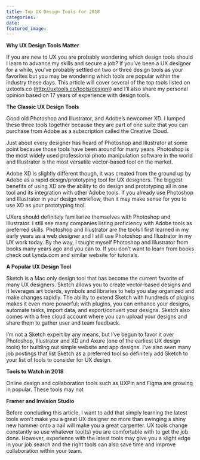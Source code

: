 ```yaml
---
title: Top UX Design Tools for 2018
categories:
date:
featured_image:
---
```


**Why UX Design Tools Matter**

If you are new to UX you are probably wondering which design tools should I learn to advance my skills and secure a job? If you’ve been a UX designer for a while, you’ve probably settled on two or three design tools as your favorites but you may be wondering which tools are popular within the industry these days. This article will cover several of the top tools listed on uxtools.co ([http://uxtools.co/tools/design)](http://uxtools.co/tools/design)) and I’ll also share my personal opinion based on 17 years of experience with design tools.

**The Classic UX Design Tools**

Good old Photoshop and Illustrator, and Adobe’s newcomer XD. I lumped these three tools together because they are part of one suite that you can purchase from Adobe as a subscription called the Creative Cloud.

Just about every designer has heard of Photoshop and Illustrator at some point because those tools have been around for many years. Photoshop is the most widely used professional photo manipulation software in the world and Illustrator is the most versatile vector-based tool on the market.

Adobe XD is slightly different though, it was created from the ground up by Adobe as a rapid design/prototyping tool for UX designers. The biggest benefits of using XD are the ability to do design and prototyping all in one tool and its integration with other Adobe tools. If you already use Photoshop and Illustrator in your design workflow, then it may make sense for you to use XD as your prototyping tool.

UXers should definitely familiarize themselves with Photoshop and Illustrator. I still see many companies listing proficiency with Adobe tools as preferred skills. Photoshop and Illustrator are the tools I first learned in my early years as a web designer and I still use Photoshop and Illustrator in my UX work today. By the way, I taught myself Photoshop and Illustrator from books many years ago and you can to. If you don’t want to learn from books check out Lynda.com and similar website for tutorials. &nbsp;

**A Popular UX Design Tool**

Sketch is a Mac only design tool that has become the current favorite of many UX designers. Sketch allows you to create vector-based designs and it leverages art boards, symbols and libraries to help you stay organized and make changes rapidly. The ability to extend Sketch with hundreds of plugins makes it even more powerful; with plugins, you can enhance your designs, automate tasks, import data, and export/convert your designs. Sketch also comes with a free cloud account where you can upload your designs and share them to gather user and team feedback.

I’m not a Sketch expert by any means, but I’ve begun to favor it over Photoshop, Illustrator and XD and Axure (one of the earliest UX design tools) for building out simple website and app designs. I’ve also seen many job postings that list Sketch as a preferred tool so definitely add Sketch to your list of tools to consider for UX design.

**Tools to Watch in 2018**

Online design and collaboration tools such as UXPin and Figma are growing in popular. These tools may not

**Framer and Invision Studio**

Before concluding this article, I want to add that simply learning the latest tools won’t make you a great UX designer no more than swinging a shiny new hammer onto a nail will make you a great carpenter. UX tools change constantly so use whatever tool(s) you are comfortable with to get the job done. However, experience with the latest tools may give you a slight edge in your job search and the right tools can also save time and improve collaboration within your team. &nbsp;